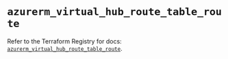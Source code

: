 # `azurerm_virtual_hub_route_table_route`

Refer to the Terraform Registry for docs: [`azurerm_virtual_hub_route_table_route`](https://registry.terraform.io/providers/hashicorp/azurerm/4.13.0/docs/resources/virtual_hub_route_table_route).
